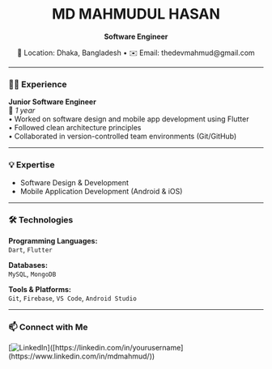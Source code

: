 <!-- Profile Image <p align="center">
  <img src="https://your-image-url.com/profile.jpg" alt="MD Mahmudul Hasan" width="150" height="150" style="border-radius: 50%;" />
</p> -->


<h1 align="center">MD MAHMUDUL HASAN</h1>
<p align="center"><b>Software Engineer</b></p>

<p align="center">
  📍 Location: Dhaka, Bangladesh • ✉️ Email: thedevmahmud@gmail.com  
</p>

---

### 🧑‍💻 Experience

**Junior Software Engineer**  
📆 _1 year_  
• Worked on software design and mobile app development using Flutter  
• Followed clean architecture principles  
• Collaborated in version-controlled team environments (Git/GitHub)  

---

### 💡 Expertise

- Software Design & Development  
- Mobile Application Development (Android & iOS)

---

### 🛠 Technologies

**Programming Languages:**  
`Dart`, `Flutter` 

**Databases:**  
`MySQL`, `MongoDB`

**Tools & Platforms:**  
`Git`, `Firebase`, `VS Code`, `Android Studio`

---

### 📫 Connect with Me

[![LinkedIn]([https://img.shields.io/badge/LinkedIn-blue?style=flat&logo=linkedin](https://www.linkedin.com/in/mdmahmud/))]([https://linkedin.com/in/yourusername](https://www.linkedin.com/in/mdmahmud/))  



